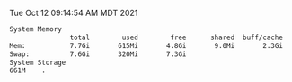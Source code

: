 Tue Oct 12 09:14:54 AM MDT 2021
```bash
System Memory
               total        used        free      shared  buff/cache   available
Mem:           7.7Gi       615Mi       4.8Gi       9.0Mi       2.3Gi       6.8Gi
Swap:          7.6Gi       320Mi       7.3Gi
System Storage
661M	.
```
```bash
